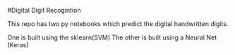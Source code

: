 #Digital Digit Recogintion

This repo has two py notebooks which predict the digital handwritten digits.

One is built using the sklearn(SVM)
The other is built using a Neural Net (Keras)  
